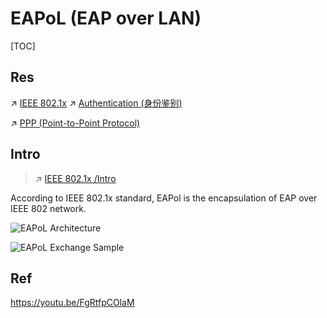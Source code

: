 # EAPoL (EAP over LAN)

[TOC]



## Res
↗ [IEEE 802.1x](../IEEE%20802.1x.md)
↗ [Authentication (身份鉴别)](../../../../../🏰%20Cybersecurity%20Basics%20&%20InfoSec/Identity%20&%20Access%20Management%20(IAM)/Access%20Control/Authentication%20(身份鉴别)/Authentication%20(身份鉴别).md)

↗ [PPP (Point-to-Point Protocol)](../../../../../../🔑%20CS_Core/🏎️%20Computer%20Networking%20and%20Communication/📌%20Computer%20Networking%20Basics/0x06%20Data%20Link%20Layer/Switched%20LAN/P2P%20Channels/PPP%20(Point-to-Point%20Protocol)/PPP%20(Point-to-Point%20Protocol).md)



## Intro
> ↗ [IEEE 802.1x /Intro](../IEEE%20802.1x.md#Intro)

According to IEEE 802.1x standard, EAPol is the encapsulation of EAP over IEEE 802 network.

![EAPoL Architecture](../../../../../../../../Assets/Pics/eapol-architecture.webp)



![EAPoL Exchange Sample](../../../../../../../../Assets/Pics/eapol-exchange-sample.webp)



## Ref

[802.1x（dot1x）协议详解 - 大西洋里的鱼的文章 - 知乎]: https://zhuanlan.zhihu.com/p/151693854



https://youtu.be/FgRtfpCOlaM

[SDN课程1-认识NCE控制器和系列]: https://www.bilibili.com/video/BV1x84y1q7NU/?share_source=copy_web&vd_source=7740584ebdab35221363fc24d1582d9d



[CN105978810A - 基于sdn的用户认证方法及系统 - Google Patents]: https://patents.google.com/patent/CN105978810A/zh
[基于SDN的虚拟机网络访问控制系统设计与 实现]: https://image.hanspub.org/Html/20-1541222_28914.htm
[25 张图详解交换机：秒懂二层交换机的 16 个问题]: https://www.sdnlab.com/25464.html

